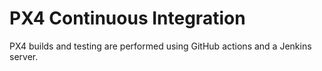 # PX4 Continuous Integration

PX4 builds and testing are performed using GitHub actions and a Jenkins server.
